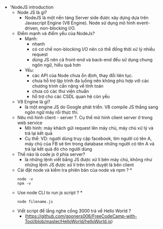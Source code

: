 * 'NodeJS introduction
	* Node JS là gì?
		* NodeJS là một nền tảng Server side được xây dựng dựa trên Javascript Engine (V8 Engine). Node sử dụng mô hình event-driven, non-blocking I/O.
	* Điểm mạnh và điểm yếu của NodeJs?
		* Mạnh: 
			* nhanh
			* có cơ chế non-blocking I/O nên có thể đồng thời xử lý nhiều request
			* dùng JS nên cả front-end và back-end đều sử dụng chung ngôn ngữ, hiểu quả hơn
		* Yếu:
			* các API của Node chưa ổn định, thay đổi liên tục.
			* chưa hỗ trợ lập trình đa luồng nên không phù hợp với các chương trình cần nặng về tính toán
			* chưa có các thư viện chuẩn
			* hỗ trợ cho các CSDL quan hệ còn yếu
	* V8 Engine là gì?
		* là một engine JS do Google phát triển. V8 compile JS thẳng sang ngôn ngữ máy rồi thực thi.
	* Nêu mô hình client - server ?. Cụ thế mô hình client server ở trong web service
		* Mô hình: máy khách gửi request lên máy chủ, máy chủ xử lý và trả lại kết quả
		* Cụ thể: VD: người dùng truy cập facebook, tìm người có tên A, máy chủ của FB sẽ tìm trong database những người có tên A và trả lại kết quả đó cho người dùng
	* Thế nào là code js ở phía server?
		* là những lệnh viết bằng JS được xử lí bên máy chủ, không như những lệnh JS được xử lí trên trình duyệt là bên client
	* Cài đặt node và kiểm tra phiên bản của node và npm ?
		* 
		```
		node -v
		npm -v
		```
	* Use node CLI to run js script ?
		* 
		```
		node filename.js
		```
	* Viết script để lắng nghe cổng 3000 trả về Hello World ?
		* (https://github.com/gooners006/FreeCodeCamp-with-Tool/blob/master/HelloWorld/helloWorld.js)
